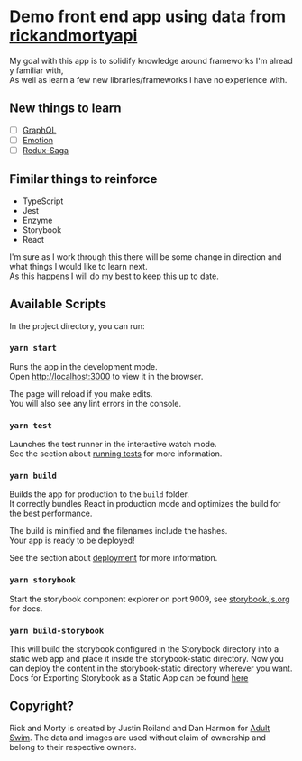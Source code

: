 # Demo front end app using data from [rickandmortyapi](https://rickandmortyapi.com)

My goal with this app is to solidify knowledge around frameworks I'm already familiar with,<br>
As well as learn a few new libraries/frameworks I have no experience with.

## New things to learn

- [ ] [GraphQL](https://graphql.org/)
- [ ] [Emotion](emotion.sh)
- [ ] [Redux-Saga](https://redux-saga.js.org/)

## Fimilar things to reinforce

- TypeScript
- Jest
- Enzyme
- Storybook
- React

I'm sure as I work through this there will be some change in direction and what things I would like to learn next.<br>
As this happens I will do my best to keep this up to date.

## Available Scripts

In the project directory, you can run:

### `yarn start`

Runs the app in the development mode.<br>
Open [http://localhost:3000](http://localhost:3000) to view it in the browser.

The page will reload if you make edits.<br>
You will also see any lint errors in the console.

### `yarn test`

Launches the test runner in the interactive watch mode.<br>
See the section about [running tests](https://facebook.github.io/create-react-app/docs/running-tests) for more information.

### `yarn build`

Builds the app for production to the `build` folder.<br>
It correctly bundles React in production mode and optimizes the build for the best performance.

The build is minified and the filenames include the hashes.<br>
Your app is ready to be deployed!

See the section about [deployment](https://facebook.github.io/create-react-app/docs/deployment) for more information.

### `yarn storybook`

Start the storybook component explorer on port 9009, see [storybook.js.org](https://storybook.js.org/docs) for docs.

### `yarn build-storybook`

This will build the storybook configured in the Storybook directory into a static web app and place it inside the storybook-static directory. Now you can deploy the content in the storybook-static directory wherever you want.<br>
Docs for Exporting Storybook as a Static App can be found [here](https://storybook.js.org/docs/basics/exporting-storybook/#docs-content)

## Copyright?

Rick and Morty is created by Justin Roiland and Dan Harmon for [Adult Swim](https://www.adultswim.com/). The data and images are used without claim of ownership and belong to their respective owners.
